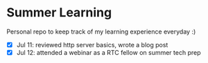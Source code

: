 # Summer Learning 
Personal repo to keep track of my learning experience everyday :)
 
- [x] Jul 11: reviewed http server basics, wrote a blog post
- [x] Jul 12: attended a webinar as a RTC fellow on summer tech prep 
